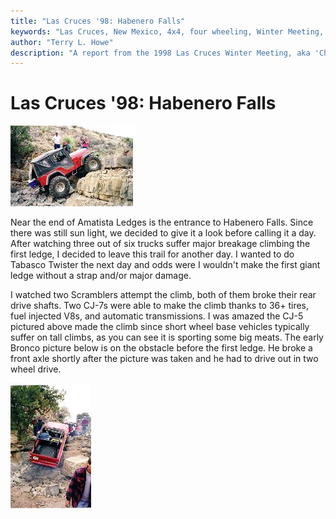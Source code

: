 ```yaml
---
title: "Las Cruces '98: Habenero Falls"
keywords: "Las Cruces, New Mexico, 4x4, four wheeling, Winter Meeting, 1998, Chile Challenge, Guardian, Wolf Run, Gauntlet, Habenero Falls, Tabasco Twister, Amatista Ledges, Jeep, Toyota, Ford, Bronco, CJ, Wrangler, Kronos"
author: "Terry L. Howe"
description: "A report from the 1998 Las Cruces Winter Meeting, aka 'Chile Challenge'.  Trail reports from the Gauntlet, Amatista Ledges, and Tabasco Twister (aka Kronos)."
---
```

# Las Cruces '98: Habenero Falls

[![CJ-5 on the first water fall](/images/terry/trail/lc98g_.jpg)](/images/terry/trail/lc98g.jpg) 

Near the end of Amatista Ledges is the entrance to Habenero Falls. Since there was still sun light, we decided to give it a look before calling it a day. After watching three out of six trucks suffer major breakage climbing the first ledge, I decided to leave this trail for another day. I wanted to do Tabasco Twister the next day and odds were I wouldn't make the first giant ledge without a strap and/or major damage. 

I watched two Scramblers attempt the climb, both of them broke their rear drive shafts. Two CJ-7s were able to make the climb thanks to 36+ tires, fuel injected V8s, and automatic transmissions. I was amazed the CJ-5 pictured above made the climb since short wheel base vehicles typically suffer on tall climbs, as you can see it is sporting some big meats. The early Bronco picture below is on the obstacle before the first ledge. He broke a front axle shortly after the picture was taken and he had to drive out in two wheel drive. 

[![Bronco before broken axle](/images/terry/trail/lc98f_.jpg)](/images/terry/trail/lc98f.jpg)